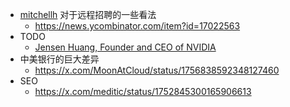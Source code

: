 - [mitchellh](https://news.ycombinator.com/user?id=mitchellh) 对于远程招聘的一些看法
	- https://news.ycombinator.com/item?id=17022563
- TODO
	- [Jensen Huang, Founder and CEO of NVIDIA](https://www.youtube.com/watch?v=lXLBTBBil2U)
- 中美银行的巨大差异
	- https://x.com/MoonAtCloud/status/1756838592348127460
- SEO
	- https://x.com/meditic/status/1752845300165906613